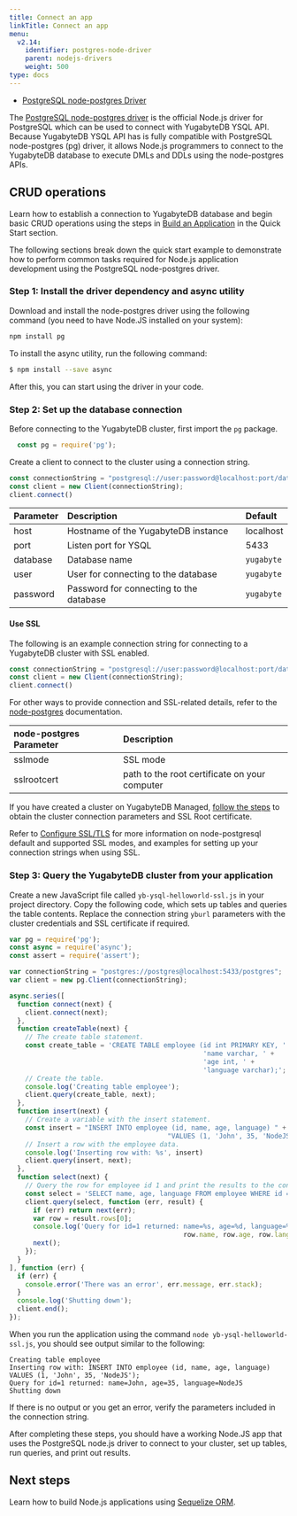 ```yaml
---
title: Connect an app
linkTitle: Connect an app
menu:
  v2.14:
    identifier: postgres-node-driver
    parent: nodejs-drivers
    weight: 500
type: docs
---
```


<ul class="nav nav-tabs-alt nav-tabs-yb">

  <li >
    <a href="../postgres-node-driver/" class="nav-link active">
      <i class="icon-postgres" aria-hidden="true"></i>
      PostgreSQL node-postgres Driver
    </a>
  </li>

</ul>

The [PostgreSQL node-postgres driver](https://node-postgres.com/) is the official Node.js driver for PostgreSQL which can be used to connect with YugabyteDB YSQL API. Because YugabyteDB YSQL API has is fully compatible with PostgreSQL node-postgres (pg) driver, it allows Node.js programmers to connect to the YugabyteDB database to execute DMLs and DDLs using the node-postgres APIs.

## CRUD operations

Learn how to establish a connection to YugabyteDB database and begin basic CRUD operations using the steps in [Build an Application](../../../quick-start/build-apps/nodejs/ysql-pg/) in the Quick Start section.

The following sections break down the quick start example to demonstrate how to perform common tasks required for Node.js application development using the PostgreSQL node-postgres driver.

### Step 1: Install the driver dependency and async utility

Download and install the node-postgres driver using the following command (you need to have Node.JS installed on your system):

```sh
npm install pg
```

To install the async utility, run the following command:

```sh
$ npm install --save async
```

After this, you can start using the driver in your code.

### Step 2:  Set up the database connection

Before connecting to the YugabyteDB cluster, first import the `pg` package.

``` js
  const pg = require('pg');
```

Create a client to connect to the cluster using a connection string.

```javascript
const connectionString = "postgresql://user:password@localhost:port/database"
const client = new Client(connectionString);
client.connect()
```

| Parameter | Description | Default |
| :-------- | :---------- | :------ |
| host | Hostname of the YugabyteDB instance | localhost |
| port | Listen port for YSQL | 5433 |
| database | Database name | `yugabyte` |
| user | User for connecting to the database | `yugabyte` |
| password | Password for connecting to the database | `yugabyte` |

#### Use SSL

The following is an example connection string for connecting to a YugabyteDB cluster with SSL enabled.

```javascript
const connectionString = "postgresql://user:password@localhost:port/database?ssl=true&sslmode=verify-full&sslrootcert=~/.postgresql/root.crt"
const client = new Client(connectionString);
client.connect()
```

For other ways to provide connection and SSL-related details, refer to the [node-postgres](https://node-postgres.com/) documentation.

| node-postgres Parameter | Description |
| :---------------------- | :---------- |
| sslmode | SSL mode |
| sslrootcert | path to the root certificate on your computer |

If you have created a cluster on YugabyteDB Managed, [follow the steps](../../../yugabyte-cloud/cloud-connect/connect-applications/) to obtain the cluster connection parameters and SSL Root certificate.

Refer to [Configure SSL/TLS](../../../reference/drivers/nodejs/postgres-pg-reference/#configure-ssl-tls) for more information on node-postgresql default and supported SSL modes, and examples for setting up your connection strings when using SSL.

### Step 3: Query the YugabyteDB cluster from your application

Create a new JavaScript file called `yb-ysql-helloworld-ssl.js` in your project directory. Copy the following code, which sets up tables and queries the table contents. Replace the connection string `yburl` parameters with the cluster credentials and SSL certificate if required.

```js
var pg = require('pg');
const async = require('async');
const assert = require('assert');

var connectionString = "postgres://postgres@localhost:5433/postgres";
var client = new pg.Client(connectionString);

async.series([
  function connect(next) {
    client.connect(next);
  },
  function createTable(next) {
    // The create table statement.
    const create_table = 'CREATE TABLE employee (id int PRIMARY KEY, ' +
                                                 'name varchar, ' +
                                                 'age int, ' +
                                                 'language varchar);';
    // Create the table.
    console.log('Creating table employee');
    client.query(create_table, next);
  },
  function insert(next) {
    // Create a variable with the insert statement.
    const insert = "INSERT INTO employee (id, name, age, language) " +
                                        "VALUES (1, 'John', 35, 'NodeJS');";
    // Insert a row with the employee data.
    console.log('Inserting row with: %s', insert)
    client.query(insert, next);
  },
  function select(next) {
    // Query the row for employee id 1 and print the results to the console.
    const select = 'SELECT name, age, language FROM employee WHERE id = 1;';
    client.query(select, function (err, result) {
      if (err) return next(err);
      var row = result.rows[0];
      console.log('Query for id=1 returned: name=%s, age=%d, language=%s',
                                            row.name, row.age, row.language);
      next();
    });
  }
], function (err) {
  if (err) {
    console.error('There was an error', err.message, err.stack);
  }
  console.log('Shutting down');
  client.end();
});
```

When you run the application using the command `node yb-ysql-helloworld-ssl.js`, you should see output similar to the following:

```output
Creating table employee
Inserting row with: INSERT INTO employee (id, name, age, language) VALUES (1, 'John', 35, 'NodeJS');
Query for id=1 returned: name=John, age=35, language=NodeJS
Shutting down
```

If there is no output or you get an error, verify the parameters included in the connection string.

After completing these steps, you should have a working Node.JS app that uses the PostgreSQL node.js driver to connect to your cluster, set up tables, run queries, and print out results.

## Next steps

Learn how to build Node.js applications using [Sequelize ORM](../sequelize/).
